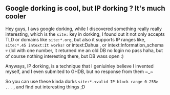## Google dorking is cool, but IP dorking ? It's much cooler

Hey guys, I aws google dorking, while I discovered something really really interesting, which is the ```site:``` key in dorking,
I found out it not only accepts TLD or domains like ```site:*.org```, but also it supports IP ranges like,
```site:*.45 intext:It works!```  or intext:Dahua , or intext:Information_schema 💀️ (lol with one number, it returned me an old DB no login no pass haha, but of course nothing interesting there, but DB wass open :) 

Anyways, IP dorking, is a technique that I geniuinley believe I invented myself, and I even submited to GHDB, but no response from them ~_~

So you can use these kinda dorks ```site:*.<valid IP block range 0-255> ...``` , and find out interesting things ;D
